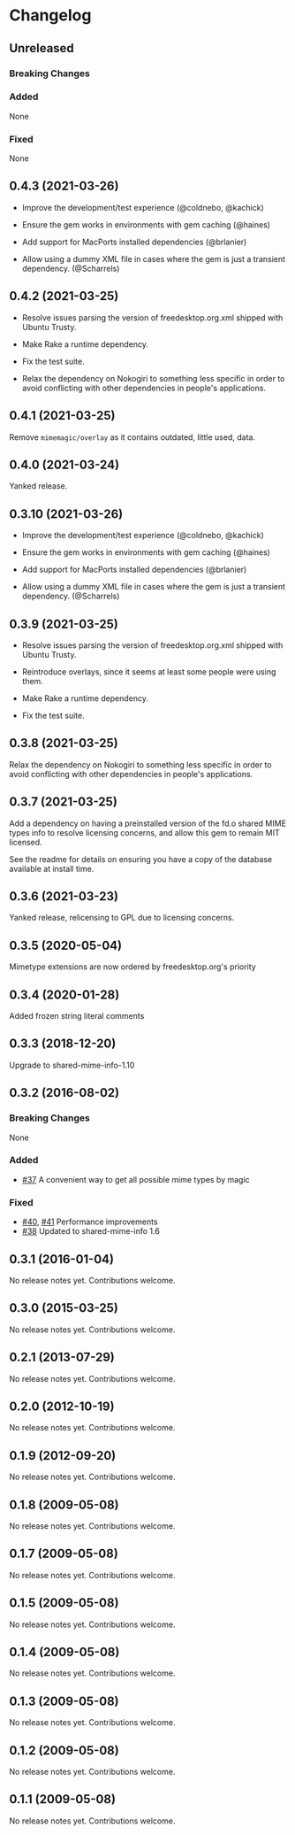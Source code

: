 # Changelog

## Unreleased

### Breaking Changes

### Added

None

### Fixed

None

## 0.4.3 (2021-03-26)

* Improve the development/test experience (@coldnebo, @kachick)

* Ensure the gem works in environments with gem caching (@haines)

* Add support for MacPorts installed dependencies (@brlanier)

* Allow using a dummy XML file in cases where the gem is just a transient
  dependency. (@Scharrels)

## 0.4.2 (2021-03-25)

* Resolve issues parsing the version of freedesktop.org.xml shipped with
  Ubuntu Trusty.

* Make Rake a runtime dependency.

* Fix the test suite.

* Relax the dependency on Nokogiri to something less specific in order
to avoid conflicting with other dependencies in people's applications.

## 0.4.1 (2021-03-25)

Remove `mimemagic/overlay` as it contains outdated, little used, data.

## 0.4.0 (2021-03-24)

Yanked release.

## 0.3.10 (2021-03-26)

* Improve the development/test experience (@coldnebo, @kachick)

* Ensure the gem works in environments with gem caching (@haines)

* Add support for MacPorts installed dependencies (@brlanier)

* Allow using a dummy XML file in cases where the gem is just a transient
  dependency. (@Scharrels)

## 0.3.9 (2021-03-25)

* Resolve issues parsing the version of freedesktop.org.xml shipped with
  Ubuntu Trusty.

* Reintroduce overlays, since it seems at least some people were using
  them.
  
* Make Rake a runtime dependency.

* Fix the test suite.

## 0.3.8 (2021-03-25)

Relax the dependency on Nokogiri to something less specific in order
to avoid conflicting with other dependencies in people's applications.

## 0.3.7 (2021-03-25)

Add a dependency on having a preinstalled version of the fd.o shared
MIME types info to resolve licensing concerns, and allow this gem to
remain MIT licensed.

See the readme for details on ensuring you have a copy of the database
available at install time.

## 0.3.6 (2021-03-23)

Yanked release, relicensing to GPL due to licensing concerns.

## 0.3.5 (2020-05-04)

Mimetype extensions are now ordered by freedesktop.org's priority

## 0.3.4 (2020-01-28)

Added frozen string literal comments

## 0.3.3 (2018-12-20)

Upgrade to shared-mime-info-1.10

## 0.3.2 (2016-08-02)

### Breaking Changes

None

### Added

- [#37](https://github.com/minad/mimemagic/pull/37)
  A convenient way to get all possible mime types by magic

### Fixed

- [#40](https://github.com/minad/mimemagic/pull/40),
  [#41](https://github.com/minad/mimemagic/pull/41)
  Performance improvements
- [#38](https://github.com/minad/mimemagic/pull/38)
  Updated to shared-mime-info 1.6

## 0.3.1 (2016-01-04)

No release notes yet. Contributions welcome.

## 0.3.0 (2015-03-25)

No release notes yet. Contributions welcome.

## 0.2.1 (2013-07-29)

No release notes yet. Contributions welcome.

## 0.2.0 (2012-10-19)

No release notes yet. Contributions welcome.

## 0.1.9 (2012-09-20)

No release notes yet. Contributions welcome.

## 0.1.8 (2009-05-08)

No release notes yet. Contributions welcome.

## 0.1.7 (2009-05-08)

No release notes yet. Contributions welcome.

## 0.1.5 (2009-05-08)

No release notes yet. Contributions welcome.

## 0.1.4 (2009-05-08)

No release notes yet. Contributions welcome.

## 0.1.3 (2009-05-08)

No release notes yet. Contributions welcome.

## 0.1.2 (2009-05-08)

No release notes yet. Contributions welcome.

## 0.1.1 (2009-05-08)

No release notes yet. Contributions welcome.
